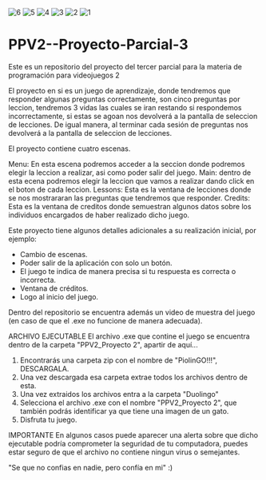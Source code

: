 ![6](https://github.com/Naavii707/PROYECTO-PARCIAL-3/assets/156258057/2c9c167a-29a1-4c23-bfc6-846d75a68fe3)
![5](https://github.com/Naavii707/PROYECTO-PARCIAL-3/assets/156258057/1aacb5e6-dfe7-4488-91f4-259bd14a8922)
![4](https://github.com/Naavii707/PROYECTO-PARCIAL-3/assets/156258057/6b446543-6555-4681-941c-09bfcedb6142)
![3](https://github.com/Naavii707/PROYECTO-PARCIAL-3/assets/156258057/d39ca449-c157-494b-be4e-45e961a960ef)
![2](https://github.com/Naavii707/PROYECTO-PARCIAL-3/assets/156258057/2fe0a3ea-b842-446b-b152-36d266fe573a)
![1](https://github.com/Naavii707/PROYECTO-PARCIAL-3/assets/156258057/613d147a-8617-4dc4-8e3b-d85865eb731d)
# PPV2--Proyecto-Parcial-3
Este es un repositorio del proyecto del tercer parcial para la materia de programación para videojuegos 2

El proyecto en si es un juego de aprendizaje, donde tendremos que responder algunas preguntas correctamente, son cinco preguntas por leccion, tendremos 3 vidas las cuales se iran restando si respondemos incorrectamente, si estas se agoan nos devolverá a la pantalla de seleccion de lecciones. De igual manera, al terminar cada sesión de preguntas nos devolverá a la pantalla de seleccion de lecciones.


El proyecto contiene cuatro escenas.

Menu: En esta escena podremos acceder a la seccion donde podremos elegir la leccion a realizar, asi como poder salir del juego.
Main: dentro de esta ecena podremos elegir la leccion que vamos a realizar dando click en el boton de cada leccion.
Lessons: Esta es la ventana de lecciones donde se nos mostrararan las preguntas que tendremos que responder. 
Credits: Esta es la ventana de creditos donde semuestran algunos datos sobre los individuos encargados de haber realizado dicho juego.

Este proyecto tiene algunos detalles adicionales a su realización inicial, por ejemplo:
- Cambio de escenas.
- Poder salir de la aplicación con solo un botón.
- El juego te indica de manera precisa si tu respuesta es correcta o incorrecta.
- Ventana de créditos.
- Logo al inicio del juego.

Dentro del repositorio se encuentra además un video de muestra del juego (en caso de que el .exe no funcione de manera adecuada).

ARCHIVO EJECUTABLE
El archivo .exe que contine el juego se encuentra dentro de la carpeta "PPV2_Proyecto 2", apartir de aquí...
1. Encontrarás una carpeta zip con el nombre de "PiolinGO!!!", DESCARGALA.
2. Una vez descargada esa carpeta extrae todos los archivos dentro de esta.
3. Una vez extraidos los archivos entra a la carpeta "Duolingo"
4. Selecciona el archivo .exe con el nombre "PPV2_Proyecto 2", que también podrás identificar ya que tiene una imagen de un gato.
5. Disfruta tu juego.

IMPORTANTE
En algunos casos puede aparecer una alerta sobre que dicho ejecutable podría comprometer la seguridad de tu computadora, puedes estar seguro de que el archivo no contiene ningun virus o semejantes. 

"Se que no confias en nadie, pero confía en mi"
:)
